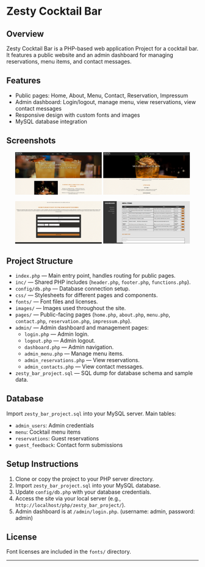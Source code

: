 # Zesty Cocktail Bar

## Overview
Zesty Cocktail Bar is a PHP-based web application Project for a cocktail bar. It features a public website and an admin dashboard for managing reservations, menu items, and contact messages.

## Features
- Public pages: Home, About, Menu, Contact, Reservation, Impressum
- Admin dashboard: Login/logout, manage menu, view reservations, view contact messages
- Responsive design with custom fonts and images
- MySQL database integration

## Screenshots

<p align="center">
  <img src="screenshots/home.png" width="45%">
  <img src="screenshots/menu-page.png" width="45%">
</p>

<p align="center">
  <img src="screenshots/reservation-form.png" width="45%">
  <img src="screenshots/admin-dashboard.png" width="45%">
</p>



## Project Structure

- `index.php` — Main entry point, handles routing for public pages.
- `inc/` — Shared PHP includes (`header.php`, `footer.php`, `functions.php`).
- `config/db.php` — Database connection setup.
- `css/` — Stylesheets for different pages and components.
- `fonts/` — Font files and licenses.
- `images/` — Images used throughout the site.
- `pages/` — Public-facing pages (`home.php`, `about.php`, `menu.php`, `contact.php`, `reservation.php`, `impressum.php`).
- `admin/` — Admin dashboard and management pages:
  - `login.php` — Admin login.
  - `logout.php` — Admin logout.
  - `dashboard.php` — Admin navigation.
  - `admin_menu.php` — Manage menu items.
  - `admin_reservations.php` — View reservations.
  - `admin_contacts.php` — View contact messages.
- `zesty_bar_project.sql` — SQL dump for database schema and sample data.

## Database
Import `zesty_bar_project.sql` into your MySQL server. Main tables:
- `admin_users`: Admin credentials
- `menu`: Cocktail menu items
- `reservations`: Guest reservations
- `guest_feedback`: Contact form submissions

## Setup Instructions

1. Clone or copy the project to your PHP server directory.
2. Import `zesty_bar_project.sql` into your MySQL database.
3. Update `config/db.php` with your database credentials.
4. Access the site via your local server (e.g., `http://localhost/php/zesty_bar_project/`).
5. Admin dashboard is at `/admin/login.php`. (username: admin, password: admin)

## License
Font licenses are included in the `fonts/` directory.

---
